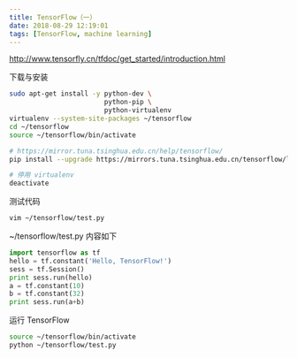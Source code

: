 ```yaml
---
title: TensorFlow（一）
date: 2018-08-29 12:19:01
tags: [TensorFlow, machine learning]
---
```


<http://www.tensorfly.cn/tfdoc/get_started/introduction.html>

<!--more-->

下载与安装

```bash
sudo apt-get install -y python-dev \
                        python-pip \
                        python-virtualenv
virtualenv --system-site-packages ~/tensorflow
cd ~/tensorflow
source ~/tensorflow/bin/activate

# https://mirror.tuna.tsinghua.edu.cn/help/tensorflow/
pip install --upgrade https://mirrors.tuna.tsinghua.edu.cn/tensorflow/linux/cpu/tensorflow-1.10.0-cp27-none-linux_x86_64.whl

# 停用 virtualenv
deactivate
```

测试代码

```bash
vim ~/tensorflow/test.py
```
~/tensorflow/test.py 内容如下

```python
import tensorflow as tf
hello = tf.constant('Hello, TensorFlow!')
sess = tf.Session()
print sess.run(hello)
a = tf.constant(10)
b = tf.constant(32)
print sess.run(a+b)
```

运行 TensorFlow

```bash
source ~/tensorflow/bin/activate
python ~/tensorflow/test.py
```
